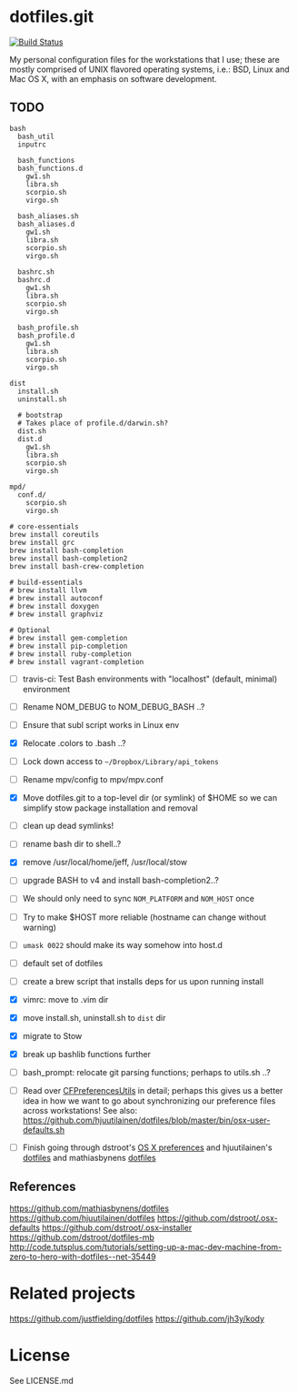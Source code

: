 # dotfiles.git

[![Build Status](https://travis-ci.org/i8degrees/dotfiles.png?branch=master)](https://travis-ci.org/i8degrees/dotfiles)

My personal configuration files for the workstations that I use; these are
mostly comprised of UNIX flavored operating systems, i.e.: BSD, Linux and Mac
OS X, with an emphasis on software development.

## TODO

```console
bash
  bash_util
  inputrc

  bash_functions
  bash_functions.d
    gw1.sh
    libra.sh
    scorpio.sh
    virgo.sh

  bash_aliases.sh
  bash_aliases.d
    gw1.sh
    libra.sh
    scorpio.sh
    virgo.sh

  bashrc.sh
  bashrc.d
    gw1.sh
    libra.sh
    scorpio.sh
    virgo.sh

  bash_profile.sh
  bash_profile.d
    gw1.sh
    libra.sh
    scorpio.sh
    virgo.sh

dist
  install.sh
  uninstall.sh

  # bootstrap
  # Takes place of profile.d/darwin.sh?
  dist.sh
  dist.d
    gw1.sh
    libra.sh
    scorpio.sh
    virgo.sh

mpd/
  conf.d/
    scorpio.sh
    virgo.sh
```

```console
# core-essentials
brew install coreutils
brew install grc
brew install bash-completion
brew install bash-completion2
brew install bash-crew-completion

# build-essentials
# brew install llvm
# brew install autoconf
# brew install doxygen
# brew install graphviz

# Optional
# brew install gem-completion
# brew install pip-completion
# brew install ruby-completion
# brew install vagrant-completion
```
- [ ] travis-ci: Test Bash environments with "localhost" (default, minimal)
environment
- [ ] Rename NOM_DEBUG to NOM_DEBUG_BASH ..?
- [ ] Ensure that subl script works in Linux env
- [x] Relocate .colors to .bash ..?
- [ ] Lock down access to ```~/Dropbox/Library/api_tokens```
- [ ] Rename mpv/config to mpv/mpv.conf
- [x] Move dotfiles.git to a top-level dir (or symlink) of $HOME so we can simplify stow package installation and removal
- [ ] clean up dead symlinks!
- [ ] rename bash dir to shell..?
- [x] remove /usr/local/home/jeff, /usr/local/stow
- [ ] upgrade BASH to v4 and install bash-completion2..?
- [ ] We should only need to sync ```NOM_PLATFORM``` and ```NOM_HOST``` once
- [ ] Try to make $HOST more reliable (hostname can change without warning)
- [ ] ```umask 0022``` should make its way somehow into host.d
- [ ] default set of dotfiles
- [ ] create a brew script that installs deps for us upon running install
- [x] vimrc: move to .vim dir
- [x] move install.sh, uninstall.sh to ```dist``` dir
- [x] migrate to Stow
- [x] break up bashlib functions further
- [ ] bash_prompt: relocate git parsing functions; perhaps to utils.sh ..?

- [ ] Read over [CFPreferencesUtils](https://developer.apple.com/library/mac/documentation/CoreFoundation/Reference/CFPreferencesUtils/) in detail; perhaps this gives us a better idea in how we want to go about synchronizing our preference files across workstations! See also: https://github.com/hjuutilainen/dotfiles/blob/master/bin/osx-user-defaults.sh

- [ ] Finish going through dstroot's [OS X preferences](https://github.com/dstroot/.osx/tree/master/defaults) and hjuutilainen's [dotfiles](https://github.com/hjuutilainen/dotfiles/) and mathiasbynens [dotfiles](https://github.com/mathiasbynens/dotfiles/blob/master/.osx)

## References

https://github.com/mathiasbynens/dotfiles
https://github.com/hjuutilainen/dotfiles
https://github.com/dstroot/.osx-defaults
https://github.com/dstroot/.osx-installer
https://github.com/dstroot/dotfiles-mb
http://code.tutsplus.com/tutorials/setting-up-a-mac-dev-machine-from-zero-to-hero-with-dotfiles--net-35449

# Related projects

https://github.com/justfielding/dotfiles
https://github.com/jh3y/kody

# License

See LICENSE.md
